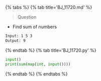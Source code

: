{% tabs %}
{% tab title='BJ_11720.md' %}

> Question

* Find sum of numbers

```txt
Input: 1 5 3
Output: 9
```

{% endtab %}
{% tab title='BJ_11720.py' %}

```py
input()
print(sum(map(int, input())))
```

{% endtab %}
{% endtabs %}
